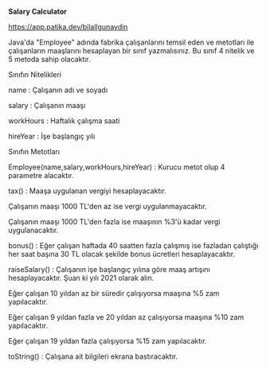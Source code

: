**Salary Calculator**

https://app.patika.dev/bilallgunaydin

Java'da "Employee" adında fabrika çalışanlarını temsil eden ve metotları ile çalışanların maaşlarını hesaplayan bir sınıf yazmalısınız. Bu sınıf 4 nitelik ve 5 metoda sahip olacaktır.

Sınıfın Nitelikleri

name : Çalışanın adı ve soyadı

salary : Çalışanın maaşı

workHours : Haftalık çalışma saati

hireYear : İşe başlangıç yılı

Sınıfın Metotları

Employee(name,salary,workHours,hireYear) : Kurucu metot olup 4 parametre alacaktır.

tax() : Maaşa uygulanan vergiyi hesaplayacaktır.

Çalışanın maaşı 1000 TL'den az ise vergi uygulanmayacaktır.

Çalışanın maaşı 1000 TL'den fazla ise maaşının %3'ü kadar vergi uygulanacaktır.

bonus() : Eğer çalışan haftada 40 saatten fazla çalışmış ise fazladan çalıştığı her saat başına 30 TL olacak şekilde bonus ücretleri hesaplayacaktır.

raiseSalary() : Çalışanın işe başlangıç yılına göre maaş artışını hesaplayacaktır. Şuan ki yılı 2021 olarak alın.

Eğer çalışan 10 yıldan az bir süredir çalışıyorsa maaşına %5 zam yapılacaktır.

Eğer çalışan 9 yıldan fazla ve 20 yıldan az çalışıyorsa maaşına %10 zam yapılacaktır.

Eğer çalışan 19 yıldan fazla çalışıyorsa %15 zam yapılacaktır.

toString() : Çalışana ait bilgileri ekrana bastıracaktır.
